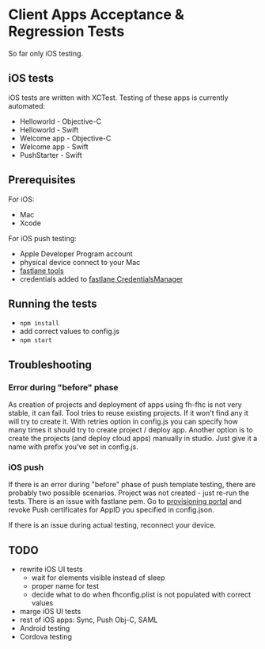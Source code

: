 # Client Apps Acceptance & Regression Tests

So far only iOS testing.

## iOS tests

iOS tests are written with XCTest. Testing of these apps is currently automated:
* Helloworld - Objective-C
* Helloworld - Swift
* Welcome app - Objective-C
* Welcome app - Swift
* PushStarter - Swift

## Prerequisites

For iOS:
* Mac
* Xcode

For iOS push testing:
* Apple Developer Program account
* physical device connect to your Mac
* [fastlane tools](https://github.com/fastlane/fastlane)
* credentials added to [fastlane CredentialsManager](https://github.com/fastlane/fastlane/tree/master/credentials_manager)

## Running the tests

* `npm install`
* add correct values to config.js
* `npm start`

## Troubleshooting

### Error during "before" phase

As creation of projects and deployment of apps using fh-fhc is not very stable, it can fail. Tool tries to reuse existing projects. If it won't find any it will try to create it. With retries option in config.js you can specify how many times it should try to create project / deploy app. Another option is to create the projects (and deploy cloud apps) manually in studio. Just give it a name with prefix you've set in config.js.

### iOS push

If there is an error during "before" phase of push template testing, there are probably two possible scenarios. Project was not created - just re-run the tests. There is an issue with fastlane pem. Go to [provisioning portal](https://developer.apple.com/account/overview.action) and revoke Push certificates for AppID you specified in config.json.

If there is an issue during actual testing, reconnect your device.

## TODO

* rewrite iOS UI tests
  * wait for elements visible instead of sleep
  * proper name for test
  * decide what to do when fhconfig.plist is not populated with correct values
* marge iOS UI tests
* rest of iOS apps: Sync, Push Obj-C, SAML
* Android testing
* Cordova testing
